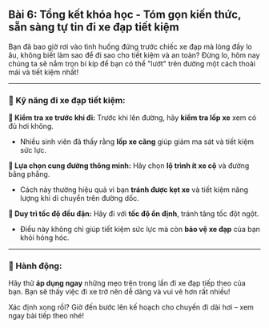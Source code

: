 ## Bài 6: Tổng kết khóa học - Tóm gọn kiến thức, sẵn sàng tự tin đi xe đạp tiết kiệm

Bạn đã bao giờ rơi vào tình huống đứng trước chiếc xe đạp mà lòng đầy lo âu, không biết làm sao để đi sao cho tiết kiệm và an toàn? Đừng lo, hôm nay chúng ta sẽ nắm trọn bí kíp để bạn có thể "lướt" trên đường một cách thoải mái và tiết kiệm nhất!

---

### 📌 Kỹ năng đi xe đạp tiết kiệm:

**🔹 Kiểm tra xe trước khi đi:**
Trước khi lên đường, hãy **kiểm tra lốp xe** xem có đủ hơi không.  
- Nhiều sinh viên đã thấy rằng **lốp xe căng** giúp giảm ma sát và tiết kiệm sức lực.

**🔹 Lựa chọn cung đường thông minh:**
Hãy chọn **lộ trình ít xe cộ** và đường bằng phẳng.  
- Cách này thường hiệu quả vì bạn **tránh được kẹt xe** và tiết kiệm năng lượng khi di chuyển trên đường dốc.

**🔹 Duy trì tốc độ đều đặn:**
Hãy đi với **tốc độ ổn định**, tránh tăng tốc đột ngột.  
- Điều này không chỉ giúp tiết kiệm sức lực mà còn **bảo vệ xe đạp** của bạn khỏi hỏng hóc.

---

### 🚀 Hành động:

Hãy thử **áp dụng ngay** những mẹo trên trong lần đi xe đạp tiếp theo của bạn. Bạn sẽ thấy việc đi xe trở nên dễ dàng và vui vẻ hơn rất nhiều!

Xác định xong rồi? Giờ đến bước lên kế hoạch cho chuyến đi dài hơi – xem ngay bài tiếp theo nhé!